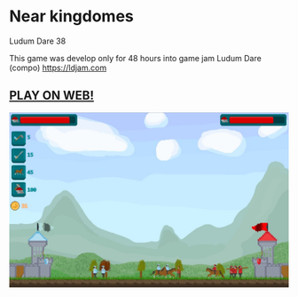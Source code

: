 # Near kingdomes
Ludum Dare 38

This game was develop only for 48 hours into game jam Ludum Dare (compo) https://ldjam.com

## [PLAY ON WEB!](https://hadikcz.github.io/LudumDare38_Near_kingdomes/)

![Image of game](https://raw.githubusercontent.com/hadikcz/LudumDare38_Near_kingdomes/master/preview.jpg)
